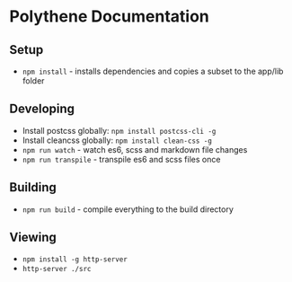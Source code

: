 # Polythene Documentation

## Setup

* `npm install` - installs dependencies and copies a subset to the app/lib folder

## Developing

* Install postcss globally: `npm install postcss-cli -g`
* Install cleancss globally: `npm install clean-css -g`
* `npm run watch` - watch es6, scss and markdown file changes
* `npm run transpile` - transpile es6 and scss files once

## Building

* `npm run build` - compile everything to the build directory

## Viewing

* `npm install -g http-server`
* `http-server ./src`

